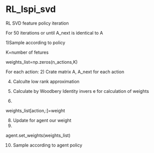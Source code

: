 # RL_lspi_svd
RL SVD feature policy iteration

For 50 iterations or until A_next is identical to A

1)Sample according to policy

K=number of fetures

weights_list=np.zeros(n_actions,K)


For each action:
  2) Crate matrix A, A_next for each action
   
  4) Calculte low rank approximation

  6) Calculate by Woodbery Identity invers e for calculation of weights
  7) 
  weights_list[action,:]=weight

8) Update for agent our weight 
9) 
agent.set_weights(weights_list)

10) Sample according to agent policy

